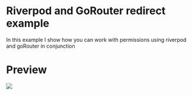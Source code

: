 # Riverpod and GoRouter redirect example
In this example I show how you can work with permissions using riverpod and goRouter in conjunction

# Preview
![](https://https://github.com/oldHarvester/permission_handler_riverpod/blob/main/example.gif)

